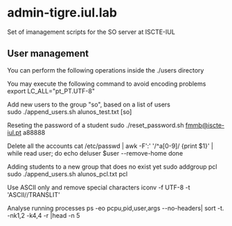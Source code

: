 # admin-tigre.iul.lab
Set of imanagement scripts for the SO server at ISCTE-IUL

## User management
You can perform the following operations inside the ./users directory   

You may execute the following command to avoid encoding problems
    export LC_ALL="pt_PT.UTF-8"

Add new users to the group "so", based on a list of users    
    sudo ./append_users.sh alunos_test.txt [so]

Reseting the password of a student 
    sudo ./reset_password.sh fmmb@iscte-iul.pt a88888
   
Delete all the accounts 
    cat /etc/passwd | awk -F':' '/^a[0-9]/ {print $1}' | while read user; do
      echo deluser $user --remove-home
    done
   
Adding students to a new group that does no exist yet 
    sudo addgroup pcl
    sudo ./append_users.sh alunos_pcl.txt pcl
   
Use ASCII only and remove special characters 
    iconv -f UTF-8 -t 'ASCII//TRANSLIT'
   
Analyse running processes 
    ps -eo pcpu,pid,user,args --no-headers| sort -t. -nk1,2 -k4,4 -r |head -n 5


